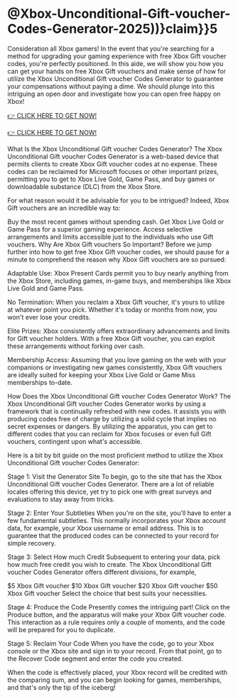 # @Xbox-Unconditional-Gift-voucher-Codes-Generator-2025))}claim}}5

Consideration all Xbox gamers! In the event that you're searching for a method for upgrading your gaming experience with free Xbox Gift voucher codes, you're perfectly positioned. In this aide, we will show you how you can get your hands on free Xbox Gift vouchers and make sense of how for utilize the Xbox Unconditional Gift voucher Codes Generator to guarantee your compensations without paying a dime. We should plunge into this intriguing an open door and investigate how you can open free happy on Xbox!

[👉 CLICK HERE TO GET NOW!](https://topoffersgetnow.com/adblu0545844/)

[👉 CLICK HERE TO GET NOW!](https://topoffersgetnow.com/adblu0545844/)

What Is the Xbox Unconditional Gift voucher Codes Generator?
The Xbox Unconditional Gift voucher Codes Generator is a web-based device that permits clients to create Xbox Gift voucher codes at no expense. These codes can be reclaimed for Microsoft focuses or other important prizes, permitting you to get to Xbox Live Gold, Game Pass, and buy games or downloadable substance (DLC) from the Xbox Store.

For what reason would it be advisable for you to be intrigued? Indeed, Xbox Gift vouchers are an incredible way to:

Buy the most recent games without spending cash.
Get Xbox Live Gold or Game Pass for a superior gaming experience.
Access selective arrangements and limits accessible just to the individuals who use Gift vouchers.
Why Are Xbox Gift vouchers So Important?
Before we jump further into how to get free Xbox Gift voucher codes, we should pause for a minute to comprehend the reason why Xbox Gift vouchers are so pursued:

Adaptable Use: Xbox Present Cards permit you to buy nearly anything from the Xbox Store, including games, in-game buys, and memberships like Xbox Live Gold and Game Pass.

No Termination: When you reclaim a Xbox Gift voucher, it's yours to utilize at whatever point you pick. Whether it's today or months from now, you won't ever lose your credits.

Elite Prizes: Xbox consistently offers extraordinary advancements and limits for Gift voucher holders. With a free Xbox Gift voucher, you can exploit these arrangements without forking over cash.

Membership Access: Assuming that you love gaming on the web with your companions or investigating new games consistently, Xbox Gift vouchers are ideally suited for keeping your Xbox Live Gold or Game Miss memberships to-date.

How Does the Xbox Unconditional Gift voucher Codes Generator Work?
The Xbox Unconditional Gift voucher Codes Generator works by using a framework that is continually refreshed with new codes. It assists you with producing codes free of charge by utilizing a solid cycle that implies no secret expenses or dangers. By utilizing the apparatus, you can get to different codes that you can reclaim for Xbox focuses or even full Gift vouchers, contingent upon what's accessible.

Here is a bit by bit guide on the most proficient method to utilize the Xbox Unconditional Gift voucher Codes Generator:

Stage 1: Visit the Generator Site
To begin, go to the site that has the Xbox Unconditional Gift voucher Codes Generator. There are a lot of reliable locales offering this device, yet try to pick one with great surveys and evaluations to stay away from tricks.

Stage 2: Enter Your Subtleties
When you're on the site, you'll have to enter a few fundamental subtleties. This normally incorporates your Xbox account data, for example, your Xbox username or email address. This is to guarantee that the produced codes can be connected to your record for simple recovery.

Stage 3: Select How much Credit
Subsequent to entering your data, pick how much free credit you wish to create. The Xbox Unconditional Gift voucher Codes Generator offers different divisions, for example,

$5 Xbox Gift voucher
$10 Xbox Gift voucher
$20 Xbox Gift voucher
$50 Xbox Gift voucher
Select the choice that best suits your necessities.

Stage 4: Produce the Code
Presently comes the intriguing part! Click on the Produce button, and the apparatus will make your Xbox Gift voucher code. This interaction as a rule requires only a couple of moments, and the code will be prepared for you to duplicate.

Stage 5: Reclaim Your Code
When you have the code, go to your Xbox console or the Xbox site and sign in to your record. From that point, go to the Recover Code segment and enter the code you created.

When the code is effectively placed, your Xbox record will be credited with the comparing sum, and you can begin looking for games, memberships, and that's only the tip of the iceberg!
